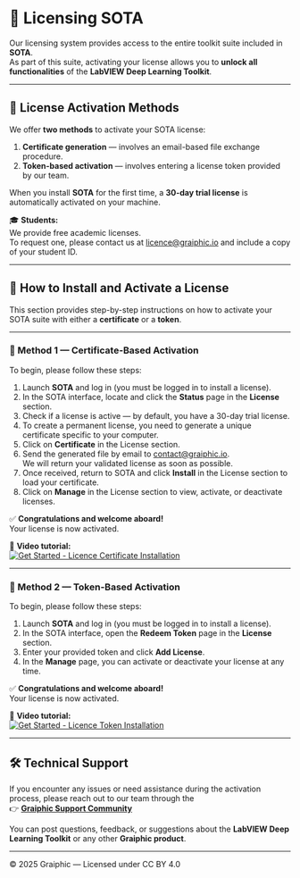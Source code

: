 # 🔑 Licensing SOTA

Our licensing system provides access to the entire toolkit suite included in **SOTA**.  
As part of this suite, activating your license allows you to **unlock all functionalities** of the **LabVIEW Deep Learning Toolkit**.

---

## 🧩 License Activation Methods

We offer **two methods** to activate your SOTA license:

1. **Certificate generation** — involves an email-based file exchange procedure.  
2. **Token-based activation** — involves entering a license token provided by our team.

When you install **SOTA** for the first time, a **30-day trial license** is automatically activated on your machine.

🎓 **Students:**  
We provide free academic licenses.  
To request one, please contact us at [licence@graiphic.io](mailto:licence@graiphic.io) and include a copy of your student ID.

---

## 🧠 How to Install and Activate a License

This section provides step-by-step instructions on how to activate your SOTA suite with either a **certificate** or a **token**.

---

### 📜 Method 1 — Certificate-Based Activation

To begin, please follow these steps:

1. Launch **SOTA** and log in (you must be logged in to install a license).  
2. In the SOTA interface, locate and click the **Status** page in the **License** section.  
3. Check if a license is active — by default, you have a 30-day trial license.  
4. To create a permanent license, you need to generate a unique certificate specific to your computer.  
5. Click on **Certificate** in the License section.  
6. Send the generated file by email to [contact@graiphic.io](mailto:contact@graiphic.io).  
   We will return your validated license as soon as possible.  
7. Once received, return to SOTA and click **Install** in the License section to load your certificate.  
8. Click on **Manage** in the License section to view, activate, or deactivate licenses.

✅ **Congratulations and welcome aboard!**  
Your license is now activated.

🎥 **Video tutorial:**  
[![Get Started - Licence Certificate Installation](https://img.youtube.com/vi/oxA_phq3mwA/0.jpg)](https://youtu.be/oxA_phq3mwA)

---

### 🔐 Method 2 — Token-Based Activation

To begin, please follow these steps:

1. Launch **SOTA** and log in (you must be logged in to install a license).  
2. In the SOTA interface, open the **Redeem Token** page in the **License** section.  
3. Enter your provided token and click **Add License**.  
4. In the **Manage** page, you can activate or deactivate your license at any time.

✅ **Congratulations and welcome aboard!**  
Your license is now activated.

🎥 **Video tutorial:**  
[![Get Started - Licence Token Installation](https://img.youtube.com/vi/krGlym9ubn8/0.jpg)](https://youtu.be/krGlym9ubn8)

---

## 🛠 Technical Support

If you encounter any issues or need assistance during the activation process, please reach out to our team through the  
👉 [**Graiphic Support Community**](https://graiphic.io/support-community/)

You can post questions, feedback, or suggestions about the **LabVIEW Deep Learning Toolkit** or any other **Graiphic product**.

---

© 2025 Graiphic — Licensed under CC BY 4.0
